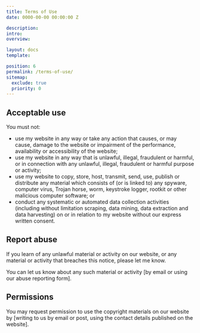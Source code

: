 ```yaml
---
title: Terms of Use
date: 0000-00-00 00:00:00 Z

description:
intro:
overview:

layout: docs
template:

position: 6
permalink: /terms-of-use/
sitemap:
  exclude: true
  priority: 0
---
```

## Acceptable use

You must not:

- use my website in any way or take any action that causes, or may cause, damage to the website or impairment of the performance, availability or accessibility of the website;
- use my website in any way that is unlawful, illegal, fraudulent or harmful, or in connection with any unlawful, illegal, fraudulent or harmful purpose or activity;
- use my website to copy, store, host, transmit, send, use, publish or distribute any material which consists of (or is linked to) any spyware, computer virus, Trojan horse, worm, keystroke logger, rootkit or other malicious computer software; or
- conduct any systematic or automated data collection activities (including without limitation scraping, data mining, data extraction and data harvesting) on or in relation to my website without our express written consent.

## Report abuse

If you learn of any unlawful material or activity on our website, or any material or activity that breaches this notice, please let me know.

You can let us know about any such material or activity [by email or using our abuse reporting form].

## Permissions
You may request permission to use the copyright materials on our website by [writing to us by email or post, using the contact details published on the website].
